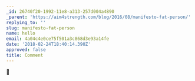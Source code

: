 ```yaml
---
_id: 26740f20-1992-11e8-a313-257d004a4890
_parent: 'https://aim4strength.com/blog/2016/08/manifesto-fat-person/'
replying_to: ''
slug: manifesto-fat-person
name: hello
email: 4a04c4e0ce75f501a3c868d3e93a14fe
date: '2018-02-24T18:40:14.390Z'
approved: false
title: Comment
---
```

:wave:
